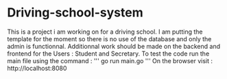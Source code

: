 # Driving-school-system
This is a project i am working on for a driving school. I am putting the template for the moment so there is no use of the database and only the admin  is functionnal. Additionnal work should be made on the backend and frontend for the Users : Student and Secretary. To test the code run the main file using the command :
'''
go run main.go
'''
On the browser visit : 
http://localhost:8080
